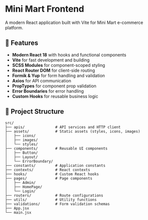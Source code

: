 # Mini Mart Frontend

A modern React application built with Vite for Mini Mart e-commerce platform.

## 🚀 Features

- **Modern React 18** with hooks and functional components
- **Vite** for fast development and building
- **SCSS Modules** for component-scoped styling
- **React Router DOM** for client-side routing
- **Formik & Yup** for form handling and validation
- **Axios** for API communication
- **PropTypes** for component prop validation
- **Error Boundaries** for error handling
- **Custom Hooks** for reusable business logic

## 📁 Project Structure

```
src/
├── apis/              # API services and HTTP client
├── assets/            # Static assets (styles, icons, images)
│   ├── icons/
│   ├── images/
│   └── styles/
├── components/        # Reusable UI components
│   ├── Button/
│   ├── Layout/
│   └── ErrorBoundary/
├── constants/         # Application constants
├── contexts/          # React contexts
├── hooks/             # Custom React hooks
├── pages/             # Page components
│   ├── Admin/
│   ├── HomePage/
│   └── Login/
├── routers/           # Route configurations
├── utils/             # Utility functions
├── validations/       # Form validation schemas
├── App.jsx
└── main.jsx
